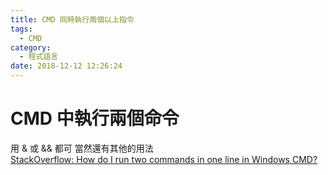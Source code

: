 ```yaml
---
title: CMD 同時執行兩個以上指令
tags:
  - CMD
category:
  - 程式語言
date: 2018-12-12 12:26:24
---
```

# CMD 中執行兩個命令 #

用 & 或 && 都可 當然還有其他的用法  
[StackOverflow: How do I run two commands in one line in Windows CMD?](https://stackoverflow.com/questions/8055371/how-do-i-run-two-commands-in-one-line-in-windows-cmd)  
